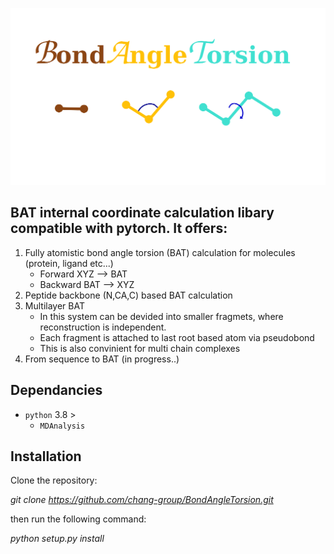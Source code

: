 
<p align="center">
  <img src="docs/figs/logo.png">
</p>

## BAT internal coordinate calculation libary compatible with pytorch. It offers:

1. Fully atomistic bond angle torsion (BAT) calculation for molecules (protein, ligand etc...)
   * Forward  XYZ --> BAT
   * Backward BAT --> XYZ
2. Peptide backbone (N,CA,C) based BAT calculation
3. Multilayer BAT
   * In this system can be devided into smaller fragmets, where reconstruction is
   independent.
   * Each fragment is attached to last root based atom via pseudobond
   * This is also convinient for multi chain complexes 
4. From sequence to BAT (in progress..)


## Dependancies
- `python` 3.8 >
  - `MDAnalysis`

## Installation

Clone the repository:

*git clone https://github.com/chang-group/BondAngleTorsion.git*

then run the following command:

*python setup.py install*




